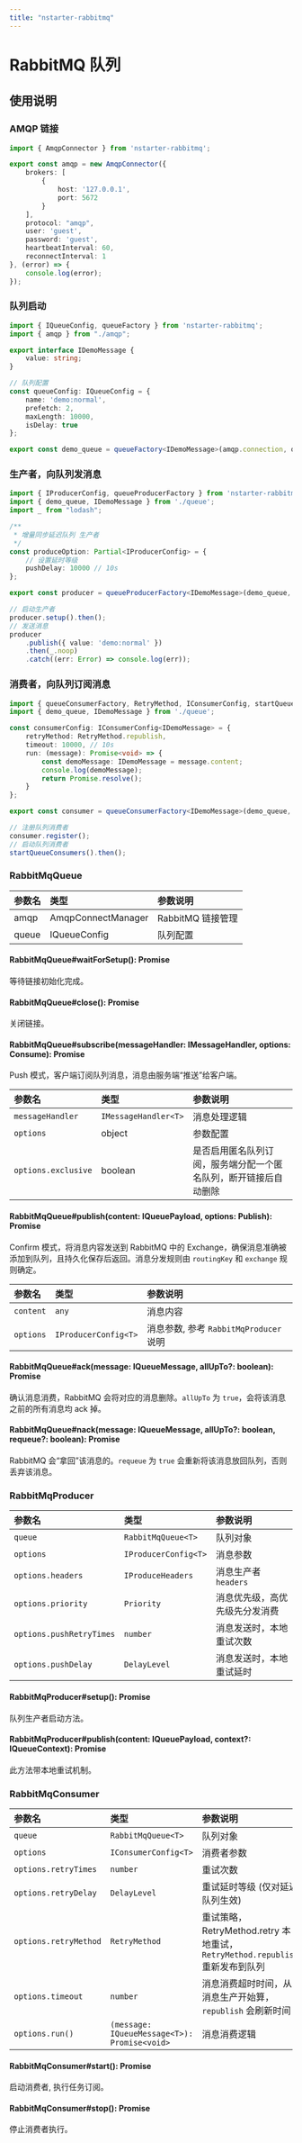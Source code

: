 ```yaml
---
title: "nstarter-rabbitmq"
---
```


# RabbitMQ 队列

## 使用说明

### AMQP 链接
```typescript
import { AmqpConnector } from 'nstarter-rabbitmq';

export const amqp = new AmqpConnector({
    brokers: [
        {
            host: '127.0.0.1',
            port: 5672
        }
    ],
    protocol: "amqp",
    user: 'guest',
    password: 'guest',
    heartbeatInterval: 60,
    reconnectInterval: 1
}, (error) => {
    console.log(error);
});
```

### 队列启动
```typescript
import { IQueueConfig, queueFactory } from 'nstarter-rabbitmq';
import { amqp } from "./amqp";

export interface IDemoMessage {
    value: string;
}

// 队列配置
const queueConfig: IQueueConfig = {
    name: 'demo:normal',
    prefetch: 2,
    maxLength: 10000,
    isDelay: true
};

export const demo_queue = queueFactory<IDemoMessage>(amqp.connection, queueConfig);
```
### 生产者，向队列发消息
```typescript
import { IProducerConfig, queueProducerFactory } from 'nstarter-rabbitmq';
import { demo_queue, IDemoMessage } from './queue';
import _ from "lodash";

/**
 * 增量同步延迟队列 生产者
 */
const produceOption: Partial<IProducerConfig> = {
    // 设置延时等级
    pushDelay: 10000 // 10s
};

export const producer = queueProducerFactory<IDemoMessage>(demo_queue, produceOption);

// 启动生产者
producer.setup().then();
// 发送消息
producer
    .publish({ value: 'demo:normal' })
    .then(_.noop)
    .catch((err: Error) => console.log(err));
```

### 消费者，向队列订阅消息
```typescript
import { queueConsumerFactory, RetryMethod, IConsumerConfig, startQueueConsumers } from 'nstarter-rabbitmq';
import { demo_queue, IDemoMessage } from './queue';

const consumerConfig: IConsumerConfig<IDemoMessage> = {
    retryMethod: RetryMethod.republish,
    timeout: 10000, // 10s
    run: (message): Promise<void> => {
        const demoMessage: IDemoMessage = message.content;
        console.log(demoMessage);
        return Promise.resolve();
    }
};

export const consumer = queueConsumerFactory<IDemoMessage>(demo_queue, consumerConfig);

// 注册队列消费者
consumer.register();
// 启动队列消费者
startQueueConsumers().then();
```

### RabbitMqQueue
| 参数名 | 类型 | 参数说明 |
| :-- | :-- | :-- |
| amqp | AmqpConnectManager | RabbitMQ 链接管理 |
| queue | IQueueConfig | 队列配置 |

#### RabbitMqQueue#waitForSetup(): Promise<void>
等待链接初始化完成。

#### RabbitMqQueue#close(): Promise<void>
关闭链接。

#### RabbitMqQueue#subscribe(messageHandler: IMessageHandler<T>, options: Consume): Promise<void>
Push 模式，客户端订阅队列消息，消息由服务端“推送”给客户端。

| 参数名 | 类型 | 参数说明 |
| :-- | :-- | :-- |
| `messageHandler` | `IMessageHandler<T>` | 消息处理逻辑 |
| `options` | object | 参数配置 |
| `options.exclusive` | boolean | 是否启用匿名队列订阅，服务端分配一个匿名队列，断开链接后自动删除 |

#### RabbitMqQueue#publish(content: IQueuePayload<T>, options: Publish): Promise<void>
Confirm 模式，将消息内容发送到 RabbitMQ 中的 Exchange，确保消息准确被添加到队列，且持久化保存后返回。消息分发规则由 `routingKey` 和 `exchange` 规则确定。

| 参数名 | 类型 | 参数说明 |
| :-- | :-- | :-- |
| `content` | `any` | 消息内容 |
| `options` | `IProducerConfig<T>` | 消息参数, 参考 `RabbitMqProducer` 说明 |

#### RabbitMqQueue#ack(message: IQueueMessage<T>, allUpTo?: boolean): Promise<void>
确认消息消费，RabbitMQ 会将对应的消息删除。`allUpTo` 为 `true`，会将该消息之前的所有消息均 ack 掉。

#### RabbitMqQueue#nack(message: IQueueMessage<T>, allUpTo?: boolean, requeue?: boolean): Promise<void>
RabbitMQ 会“拿回”该消息的。`requeue` 为 `true` 会重新将该消息放回队列，否则丢弃该消息。

### RabbitMqProducer
| 参数名 | 类型 | 参数说明 |
| :-- | :-- | :-- |
| `queue` | `RabbitMqQueue<T>` | 队列对象 |
| `options` | `IProducerConfig<T>` | 消息参数 |
| `options.headers` | `IProduceHeaders` | 消息生产者 `headers` |
| `options.priority` | `Priority` | 消息优先级，高优先级先分发消费 |
| `options.pushRetryTimes` | `number` | 消息发送时，本地重试次数 |
| `options.pushDelay` | `DelayLevel` | 消息发送时，本地重试延时 | 

#### RabbitMqProducer#setup(): Promise<void>
队列生产者启动方法。

#### RabbitMqProducer#publish(content: IQueuePayload<T>, context?: IQueueContext<C>): Promise<void>
此方法带本地重试机制。

### RabbitMqConsumer
| 参数名 | 类型 | 参数说明 |
| :-- | :-- | :-- |
| `queue` | `RabbitMqQueue<T>` | 队列对象 |
| `options` | `IConsumerConfig<T>` | 消费者参数 |
| `options.retryTimes` | `number` | 重试次数 |
| `options.retryDelay` | `DelayLevel` | 重试延时等级 (仅对延迟队列生效) |
| `options.retryMethod` | `RetryMethod` | 重试策略，RetryMethod.retry 本地重试，`RetryMethod.republish` 重新发布到队列 |
| `options.timeout` | `number` | 消息消费超时时间，从消息生产开始算，`republish` 会刷新时间 |
| `options.run()` | `(message: IQueueMessage<T>): Promise<void>` | 消息消费逻辑 |

#### RabbitMqConsumer#start(): Promise<void>
启动消费者, 执行任务订阅。

#### RabbitMqConsumer#stop(): Promise<void>
停止消费者执行。
